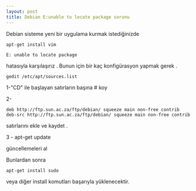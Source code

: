 ```yaml
---
layout: post
title: Debian E:unable to locate package sorunu
---
```




Debian sisteme yeni bir uygulama kurmak istediğinizde 

    apt-get install vim

    E: unable to locate package 

 hatasıyla karşılaşırız . Bunun için bir kaç konfigürasyon yapmak gerek .

    gedit /etc/apt/sources.list

 1-"CD" ile başlayan satırların başına # koy

 2-

    deb http://ftp.sun.ac.za/ftp/debian/ squeeze main non-free contrib
    deb-src http://ftp.sun.ac.za/ftp/debian/ squeeze main non-free contrib

 satırlarını ekle ve kaydet .

 3 - 
    apt-get update 

 güncellemeleri al

 Bunlardan sonra 

    apt-get install sudo 

  veya diğer install komutları başarıyla yüklenecektir.
